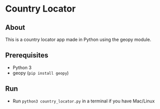# Country Locator

## About

This is a country locator app made in Python using the geopy module.

## Prerequisites

- Python 3
- geopy (`pip install geopy`)

## Run
- Run `python3 country_locator.py` in a terminal if you have Mac/Linux
